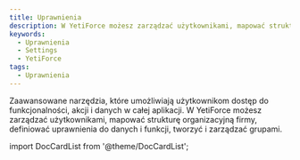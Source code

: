 ```yaml
---
title: Uprawnienia
description: W YetiForce możesz zarządzać użytkownikami, mapować strukturę organizacyjną firmy, definiować uprawnienia do danych i funkcji, tworzyć i zarządzać grupami.
keywords:
  - Uprawnienia
  - Settings
  - YetiForce
tags:
  - Uprawnienia
---
```


Zaawansowane narzędzia, które umożliwiają użytkownikom dostęp do funkcjonalności, akcji i danych w całej aplikacji. W YetiForce możesz zarządzać użytkownikami, mapować strukturę organizacyjną firmy, definiować uprawnienia do danych i funkcji, tworzyć i zarządzać grupami.

import DocCardList from '@theme/DocCardList';

<DocCardList />
